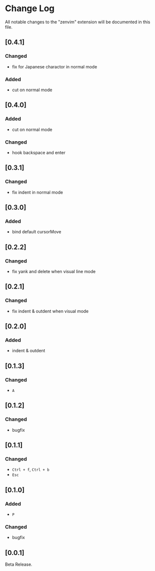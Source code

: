 # Change Log

All notable changes to the "zenvim" extension will be documented in this file.

## [0.4.1]

### Changed

- fix for Japanese charactor in normal mode

### Added

- cut on normal mode

## [0.4.0]

### Added

- cut on normal mode

### Changed

- hook backspace and enter

## [0.3.1]

### Changed

- fix indent in normal mode

## [0.3.0]

### Added

- bind default cursorMove

## [0.2.2]

### Changed

- fix yank and delete when visual line mode

## [0.2.1]

### Changed

- fix indent & outdent when visual mode

## [0.2.0]

### Added

- indent & outdent

## [0.1.3]

### Changed

- `A`

## [0.1.2]

### Changed

- bugfix

## [0.1.1]

### Changed

- `Ctrl + f`, `Ctrl + b`
- `Esc`

## [0.1.0]

### Added

- `P`

### Changed

- bugfix

## [0.0.1]

Beta Release.
